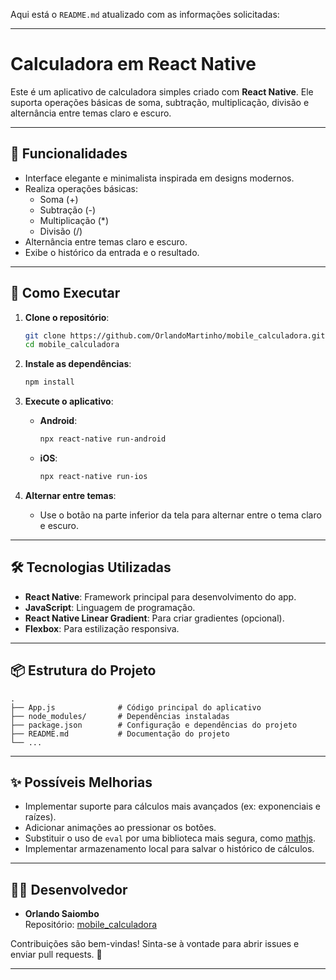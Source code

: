 Aqui está o `README.md` atualizado com as informações solicitadas:

---

# Calculadora em React Native

Este é um aplicativo de calculadora simples criado com **React Native**. Ele suporta operações básicas de soma, subtração, multiplicação, divisão e alternância entre temas claro e escuro.

---

## 🎯 **Funcionalidades**

- Interface elegante e minimalista inspirada em designs modernos.
- Realiza operações básicas:
  - Soma (+)
  - Subtração (-)
  - Multiplicação (*)
  - Divisão (/)
- Alternância entre temas claro e escuro.
- Exibe o histórico da entrada e o resultado.

---

## 🚀 **Como Executar**

1. **Clone o repositório**:
   ```bash
   git clone https://github.com/OrlandoMartinho/mobile_calculadora.git
   cd mobile_calculadora
   ```

2. **Instale as dependências**:
   ```bash
   npm install
   ```

3. **Execute o aplicativo**:
   - **Android**:
     ```bash
     npx react-native run-android
     ```
   - **iOS**:
     ```bash
     npx react-native run-ios
     ```

4. **Alternar entre temas**:
   - Use o botão na parte inferior da tela para alternar entre o tema claro e escuro.

---


## 🛠️ **Tecnologias Utilizadas**

- **React Native**: Framework principal para desenvolvimento do app.
- **JavaScript**: Linguagem de programação.
- **React Native Linear Gradient**: Para criar gradientes (opcional).
- **Flexbox**: Para estilização responsiva.

---

## 📦 **Estrutura do Projeto**

```plaintext
.
├── App.js              # Código principal do aplicativo
├── node_modules/       # Dependências instaladas
├── package.json        # Configuração e dependências do projeto
├── README.md           # Documentação do projeto
└── ...
```

---

## ✨ **Possíveis Melhorias**

- Implementar suporte para cálculos mais avançados (ex: exponenciais e raízes).
- Adicionar animações ao pressionar os botões.
- Substituir o uso de `eval` por uma biblioteca mais segura, como [mathjs](https://mathjs.org/).
- Implementar armazenamento local para salvar o histórico de cálculos.

---

## 👨‍💻 **Desenvolvedor**

- **Orlando Saiombo**  
  Repositório: [mobile_calculadora](https://github.com/OrlandoMartinho/mobile_calculadora/)

Contribuições são bem-vindas! Sinta-se à vontade para abrir issues e enviar pull requests. 🚀

---

